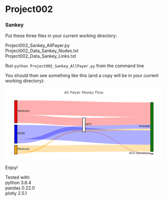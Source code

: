 # Project002
### Sankey

Put these three files in your current working directory:

Project002_Sankey_AllPayer.py  
Project002_Data_Sankey_Nodes.txt  
Project002_Data_Sankey_Links.txt

Run `python Project002_Sankey_AllPayer.py` from the command line

You should then see something like this (and a copy will be in your current working directory):

![alt text](https://github.com/AngerK/Project002/blob/master/Project002_Sankey_Pic.png)

Enjoy!

Tested with:  
python 3.6.4  
pandas 0.22.0  
plotly 2.5.1  
